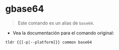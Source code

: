 # gbase64

> Este comando es un alias de `base64`.

- Vea la documentación para el comando original:

`tldr {{[-p|--platform]}} common base64`
